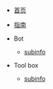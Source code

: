 <!-- docs/_sidebar.md -->

* [首页](zh-cn/)
* [指南](zh-cn/guide)

* Bot

    * [subinfo](/zh-cn/bot/subinfo)

* Tool box

    * [subinfo](/zh-cn/toolbox/toolbox)
